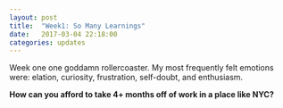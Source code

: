 ```yaml
---
layout: post
title:  "Week1: So Many Learnings"
date:   2017-03-04 22:18:00
categories: updates
---
```

Week one one goddamn rollercoaster. My most frequently felt emotions were: elation, curiosity, frustration, self-doubt, and enthusiasm. 

<b>How can you afford to take 4+ months off of work in a place like NYC?</b> <br>


